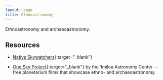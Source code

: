 ```yaml
---
layout: page
title: Ethnoastronomy
---
```


Ethnoastronomy and archaeoastronomy.

## Resources
- [Native Skywatchers](https://www.nativeskywatchers.com){:target="_blank"}
<!-- - Aboriginal Star Knowledge's [Native American Astronomy](http://www.kstrom.net/isk/stars/starmenu.html) (archived 1997) -->
- [One Sky Project](https://oneskyproject.org){:target="_blank"} by the ‘Imiloa Astronomy Center -- free planetarium films that showcase ethno- and archaeoastronomy.
